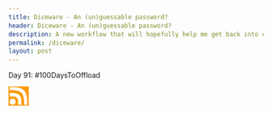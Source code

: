 ```yaml
---
title: Diceware - An (un)guessable password?
header: Diceware - An (un)guessable password?
description: A new workflow that will hopefully help me get back into creative writing
permalink: /diceware/
layout: post
---
```



Day 91: #100DaysToOffload

<a href="https://rmooreblog.netlify.app/feed.xml"><img src="/assets/images/rss_feed.jpg" style="opacity:1;" width="40"/></a>
